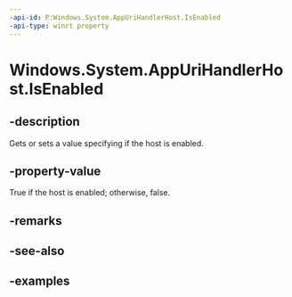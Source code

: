 ```yaml
---
-api-id: P:Windows.System.AppUriHandlerHost.IsEnabled
-api-type: winrt property
---
```


# Windows.System.AppUriHandlerHost.IsEnabled

<!--
public bool IsEnabled { get; set; }
-->


## -description

Gets or sets a value specifying if the host is enabled.

## -property-value

True if the host is enabled; otherwise, false.

## -remarks

## -see-also

## -examples


